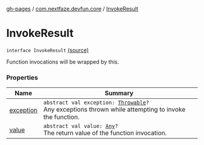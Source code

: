 [gh-pages](../../index.md) / [com.nextfaze.devfun.core](../index.md) / [InvokeResult](./index.md)

# InvokeResult

`interface InvokeResult` [(source)](https://github.com/NextFaze/dev-fun/tree/master/devfun-annotations/src/main/java/com/nextfaze/devfun/core/Definitions.kt#L127)

Function invocations will be wrapped by this.

### Properties

| Name | Summary |
|---|---|
| [exception](exception.md) | `abstract val exception: `[`Throwable`](https://kotlinlang.org/api/latest/jvm/stdlib/kotlin/-throwable/index.html)`?`<br>Any exceptions thrown while attempting to invoke the function. |
| [value](value.md) | `abstract val value: `[`Any`](https://kotlinlang.org/api/latest/jvm/stdlib/kotlin/-any/index.html)`?`<br>The return value of the function invocation. |
